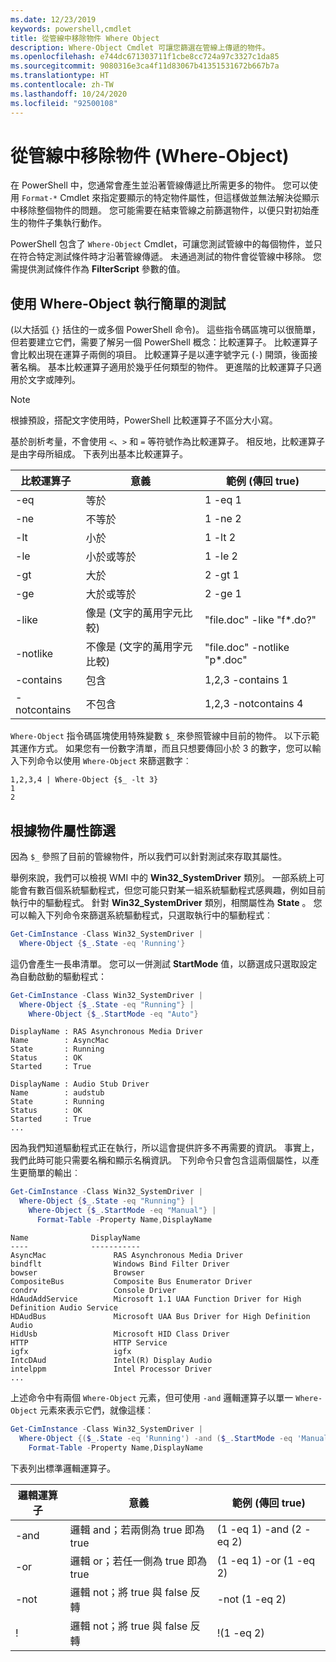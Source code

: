 ```yaml
---
ms.date: 12/23/2019
keywords: powershell,cmdlet
title: 從管線中移除物件 Where Object
description: Where-Object Cmdlet 可讓您篩選在管線上傳遞的物件。
ms.openlocfilehash: e744dc671303711f1cbe8cc724a97c3327c1da85
ms.sourcegitcommit: 9080316e3ca4f11d83067b41351531672b667b7a
ms.translationtype: HT
ms.contentlocale: zh-TW
ms.lasthandoff: 10/24/2020
ms.locfileid: "92500108"
---
```

# <a name="removing-objects-from-the-pipeline-where-object"></a>從管線中移除物件 (Where-Object)

在 PowerShell 中，您通常會產生並沿著管線傳遞比所需更多的物件。 您可以使用 `Format-*` Cmdlet 來指定要顯示的特定物件屬性，但這樣做並無法解決從顯示中移除整個物件的問題。 您可能需要在結束管線之前篩選物件，以便只對初始產生的物件子集執行動作。

PowerShell 包含了 `Where-Object` Cmdlet，可讓您測試管線中的每個物件，並只在符合特定測試條件時才沿著管線傳遞。 未通過測試的物件會從管線中移除。 您需提供測試條件作為 **FilterScript** 參數的值。

## <a name="performing-simple-tests-with-where-object"></a>使用 Where-Object 執行簡單的測試

 (以大括弧 `{}` 括住的一或多個 PowerShell 命令)。 這些指令碼區塊可以很簡單，但若要建立它們，需要了解另一個 PowerShell 概念：比較運算子。 比較運算子會比較出現在運算子兩側的項目。 比較運算子是以連字號字元 (`-`) 開頭，後面接著名稱。 基本比較運算子適用於幾乎任何類型的物件。 更進階的比較運算子只適用於文字或陣列。

> [!NOTE]
> 根據預設，搭配文字使用時，PowerShell 比較運算子不區分大小寫。

基於剖析考量，不會使用 `<`、`>` 和 `=` 等符號作為比較運算子。 相反地，比較運算子是由字母所組成。 下表列出基本比較運算子。

| 比較運算子 |                  意義                   |    範例 (傳回 true)    |
| ------------------- | ------------------------------------------ | ---------------------------- |
| -eq                 | 等於                                | 1 -eq 1                      |
| -ne                 | 不等於                            | 1 -ne 2                      |
| -lt                 | 小於                               | 1 -lt 2                      |
| -le                 | 小於或等於                   | 1 -le 2                      |
| -gt                 | 大於                            | 2 -gt 1                      |
| -ge                 | 大於或等於                | 2 -ge 1                      |
| -like               | 像是 (文字的萬用字元比較)     | "file.doc" -like "f*.do?"    |
| -notlike            | 不像是 (文字的萬用字元比較) | "file.doc" -notlike "p*.doc" |
| -contains           | 包含                                   | 1,2,3 -contains 1            |
| -notcontains        | 不包含                           | 1,2,3 -notcontains 4         |

`Where-Object` 指令碼區塊使用特殊變數 `$_` 來參照管線中目前的物件。 以下示範其運作方式。 如果您有一份數字清單，而且只想要傳回小於 3 的數字，您可以輸入下列命令以使用 `Where-Object` 來篩選數字︰

```
1,2,3,4 | Where-Object {$_ -lt 3}
1
2
```

## <a name="filtering-based-on-object-properties"></a>根據物件屬性篩選

因為 `$_` 參照了目前的管線物件，所以我們可以針對測試來存取其屬性。

舉例來說，我們可以檢視 WMI 中的 **Win32_SystemDriver** 類別。 一部系統上可能會有數百個系統驅動程式，但您可能只對某一組系統驅動程式感興趣，例如目前執行中的驅動程式。 針對 **Win32_SystemDriver** 類別，相關屬性為 **State** 。 您可以輸入下列命令來篩選系統驅動程式，只選取執行中的驅動程式︰

```powershell
Get-CimInstance -Class Win32_SystemDriver |
  Where-Object {$_.State -eq 'Running'}
```

這仍會產生一長串清單。 您可以一併測試 **StartMode** 值，以篩選成只選取設定為自動啟動的驅動程式：

```powershell
Get-CimInstance -Class Win32_SystemDriver |
  Where-Object {$_.State -eq "Running"} |
    Where-Object {$_.StartMode -eq "Auto"}
```

```Output
DisplayName : RAS Asynchronous Media Driver
Name        : AsyncMac
State       : Running
Status      : OK
Started     : True

DisplayName : Audio Stub Driver
Name        : audstub
State       : Running
Status      : OK
Started     : True
...
```

因為我們知道驅動程式正在執行，所以這會提供許多不再需要的資訊。
事實上，我們此時可能只需要名稱和顯示名稱資訊。 下列命令只會包含這兩個屬性，以產生更簡單的輸出︰

```powershell
Get-CimInstance -Class Win32_SystemDriver |
  Where-Object {$_.State -eq "Running"} |
    Where-Object {$_.StartMode -eq "Manual"} |
      Format-Table -Property Name,DisplayName
```

```Output
Name              DisplayName
----              -----------
AsyncMac               RAS Asynchronous Media Driver
bindflt                Windows Bind Filter Driver
bowser                 Browser
CompositeBus           Composite Bus Enumerator Driver
condrv                 Console Driver
HdAudAddService        Microsoft 1.1 UAA Function Driver for High Definition Audio Service
HDAudBus               Microsoft UAA Bus Driver for High Definition Audio
HidUsb                 Microsoft HID Class Driver
HTTP                   HTTP Service
igfx                   igfx
IntcDAud               Intel(R) Display Audio
intelppm               Intel Processor Driver
...
```

上述命令中有兩個 `Where-Object` 元素，但可使用 `-and` 邏輯運算子以單一 `Where-Object` 元素來表示它們，就像這樣︰

```powershell
Get-CimInstance -Class Win32_SystemDriver |
  Where-Object {($_.State -eq 'Running') -and ($_.StartMode -eq 'Manual')} |
    Format-Table -Property Name,DisplayName
```

下表列出標準邏輯運算子。

| 邏輯運算子 |                 意義                  |  範例 (傳回 true)  |
| ---------------- | ---------------------------------------- | ------------------------ |
| -and             | 邏輯 and；若兩側為 true 即為 true | (1 -eq 1) -and (2 -eq 2) |
| -or              | 邏輯 or；若任一側為 true 即為 true  | (1 -eq 1) -or (1 -eq 2)  |
| -not             | 邏輯 not；將 true 與 false 反轉     | -not (1 -eq 2)           |
| \!               | 邏輯 not；將 true 與 false 反轉     | \!(1 -eq 2)              |
